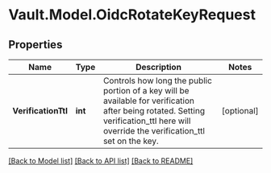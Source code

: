 # Vault.Model.OidcRotateKeyRequest

## Properties

Name | Type | Description | Notes
------------ | ------------- | ------------- | -------------
**VerificationTtl** | **int** | Controls how long the public portion of a key will be available for verification after being rotated. Setting verification_ttl here will override the verification_ttl set on the key. | [optional] 

[[Back to Model list]](../README.md#documentation-for-models) [[Back to API list]](../README.md#documentation-for-api-endpoints) [[Back to README]](../README.md)

